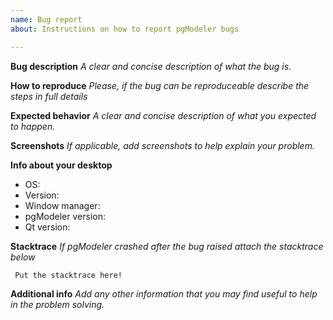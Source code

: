 ```yaml
---
name: Bug report
about: Instructions on how to report pgModeler bugs

---
```


**Bug description**
_A clear and concise description of what the bug is._

**How to reproduce**
_Please, if the bug can be reproduceable describe the steps in full details_

**Expected behavior**
_A clear and concise description of what you expected to happen._

**Screenshots**
_If applicable, add screenshots to help explain your problem._

**Info about your desktop**
 - OS:
 - Version:
 - Window manager:
 - pgModeler version:
 - Qt version:

**Stacktrace**
_If pgModeler crashed after the bug raised attach the stacktrace below_

```
 Put the stacktrace here!
```

**Additional info**
_Add any other information that you may find useful to help in the problem solving._
